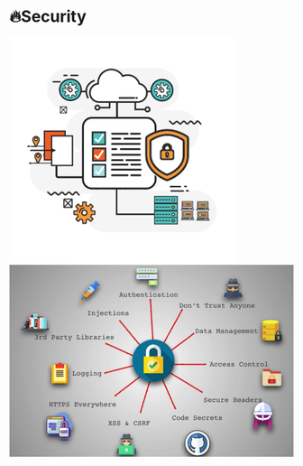 # 🔥Security

<img src="./assets/images/security.png" alt="security" height="400">

<img src="./assets/images/security_sutra.png" alt="security" width="700">